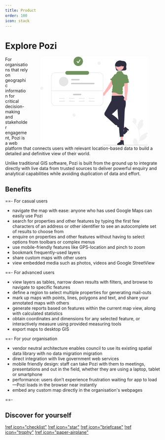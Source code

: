 ```yaml
---
title: Product
order: 100
icon: stack
---
```


# Explore Pozi

<img src="/static/img/undraw/undraw_information_tab_re_f0w3.svg" alt="" style="float:right;width:350px;margin:0px 40px;">

For organisations that rely on geographic information for critical decision-making and stakeholder engagement, Pozi is a web platform that connects users with relevant location-based data to build a detailed and definitive view of their world.

Unlike traditional GIS software, Pozi is built from the ground up to integrate directly with live data from trusted sources to deliver powerful enquiry and analytical capabilities while avoiding duplication of data and effort.

## Benefits

==- For casual users

* navigate the map with ease: anyone who has used Google Maps can easily use Pozi
* search for properties and other features by typing the first few characters of an address or other identifier to see an autocomplete set of results to choose from
* enquire on properties and other features without having to select options from toolbars or complex menus
* use mobile-friendly features like GPS-location and pinch to zoom
* bookmark frequently-used layers
* share custom maps with other users
* view embedded media such as photos, videos and Google StreetView

==- For advanced users

* view layers as tables, narrow down results with filters, and browse to navigate to specific features
* define a region to select multiple properties for generating mail-outs
* mark up maps with points, lines, polygons and text, and share your annotated maps with others
* generate reports based on features within the current map view, along with calculated statistics
* obtain coordinates and dimensions for any selected feature, or interactively measure using provided measuring tools
* export maps to desktop GIS

==- For your organisation

* vendor neutral architecture enables council to use its existing spatial data library with no data migration migration
* direct integration with live government web services
* mobile friendly design: staff can take Pozi with them to meetings, presentations and out in the field, whether they are using a laptop, tablet or smartphone
* performance: users don’t experience frustration waiting for app to load—Pozi loads in the browser near instantly
* embed any custom map directly in the organisation's webpages

==-

## Discover for yourself

[!ref icon="checklist"](/features/)
[!ref icon="star"](/showcase/)
[!ref icon="briefcase"](/pricing/)
[!ref icon="trophy"](/upgrade/)
[!ref icon="paper-airplane"](/trial/)
